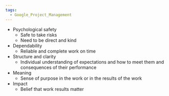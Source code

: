 ```yaml
---
tags:
  - Google_Project_Management
---
```

- Psychological safety
	- Safe to take risks
	- Need to be direct and kind
- Dependability
	- Reliable and complete work on time
- Structure and clarity
	- Individual understanding of expectations and how to meet them and consequences of their performance
- Meaning
	- Sense of purpose in the work or in the results of the work
- Impact
	- Belief that work results matter